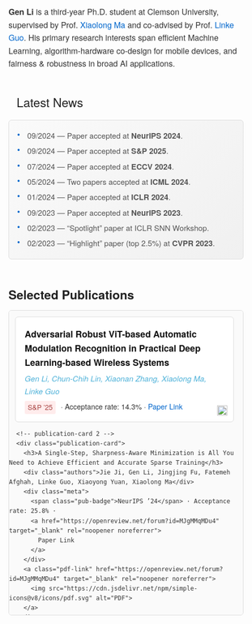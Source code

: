 <style>
  body {
    font-family: "Helvetica Neue", Helvetica, Arial, sans-serif;
    line-height: 1.6;
    color: #333;
    margin: 0;
    padding: 0;
  }
  .container {
    max-width: 900px;
    margin: 0 auto;
    padding: 20px;
  }

  .about-section {
    margin-bottom: 40px;
  }
  .about-section h1 {
    font-size: 2.2rem;
    margin-bottom: 10px;
    color: #222;
  }
  .about-section p {
    font-size: 1rem;
    margin: 8px 0;
  }
  .about-section a {
    color: #0066cc;
    text-decoration: none;
  }
  .about-section a:hover {
    text-decoration: underline;
  }

  .news-section {
    margin-bottom: 50px;
  }
  .news-title {
    display: flex;
    align-items: center;
    font-size: 1.5rem;
    margin-bottom: 12px;
    color: #222;
  }
  .news-title::before {
    content: "📰";
    margin-right: 8px;
    font-size: 1.8rem;
  }
  .news-list {
    background: linear-gradient(135deg, #fafafa 0%, #f0f0f0 100%);
    border: 1px solid #ddd;
    border-radius: 6px;
    padding: 12px 16px;
    max-height: 300px;
    overflow-y: auto;
  }
  .news-item {
    font-size: 0.95rem;
    color: #555;
    margin: 6px 0;
    position: relative;
    padding-left: 20px;
  }
  .news-item::before {
    content: "●";
    position: absolute;
    left: 0;
    top: 2px;
    font-size: 0.6rem;
    color: #0066cc;
  }

  .pub-section h2 {
    font-size: 1.5rem;
    margin-bottom: 12px;
    color: #222;
  }

  /* 这部分是新增的：限制高度并启用滚动 */
  .pub-list-container {
    max-height: 600px;        /* 根据实际需要，自行调整 */
    overflow-y: auto;
    padding-right: 6px;       /* 给滚动条留空隙 */
    border: 1px solid #ddd;
    border-radius: 6px;
    background-color: #fafafa;
  }
  .pub-list-container::-webkit-scrollbar {
    width: 6px;
  }
  .pub-list-container::-webkit-scrollbar-thumb {
    background-color: rgba(0, 0, 0, 0.2);
    border-radius: 3px;
  }
  .pub-list-container::-webkit-scrollbar-track {
    background-color: transparent;
  }

  .publication-card {
    border: 1px solid #ddd;
    border-radius: 6px;
    padding: 15px 18px;
    margin: 12px;
    transition: box-shadow 0.25s ease;
    position: relative;
    background-color: #fff;
  }
  .publication-card:hover {
    box-shadow: 0 4px 12px rgba(0, 0, 0, 0.08);
    border-color: #ccc;
  }
  .publication-card h3 {
    font-size: 1.1rem;
    margin: 4px 0 6px 0;
    color: #111;
  }
  .publication-card .authors {
    font-size: 0.95rem;
    color: #4fb2d9;
    margin-bottom: 6px;
    font-style: italic;
  }
  .publication-card .meta {
    font-size: 0.9rem;
    color: #333;   /* 改为更深色 */
  }
  .publication-card .meta a {
    color: #0066cc;
    text-decoration: none;
  }
  .publication-card .meta a:hover {
    text-decoration: underline;
  }
  .pub-badge {
    display: inline-block;
    background-color: #ffecec;
    color: #a94442;
    padding: 2px 6px;
    border-radius: 3px;
    font-size: 0.85rem;
    vertical-align: middle;
    margin-right: 6px;
  }
  .pdf-link {
    position: absolute;
    bottom: 12px;
    right: 12px;
    width: 20px;
    height: 20px;
  }
  .pdf-link img {
    width: 100%;
    height: 100%;
    display: block;
  }
</style>

<div class="container">

  <!-- About Me -->
  <div class="about-section">
    <p>
      <strong>Gen Li</strong> is a third-year Ph.D. student at Clemson University, 
      supervised by Prof. 
      <a href="https://xiaolongma2016.com/" target="_blank" rel="noopener noreferrer">Xiaolong Ma</a> 
      and co-advised by Prof. 
      <a href="https://cecas.clemson.edu/~linkeg/index.html" target="_blank" rel="noopener noreferrer">Linke Guo</a>. 
      His primary research interests span efficient Machine Learning, 
      algorithm-hardware co-design for mobile devices, 
      and fairness & robustness in broad AI applications.
    </p>
  </div>

  <!-- News -->
  <div class="news-section">
    <div class="news-title">Latest News</div>
    <div class="news-list">
      <div class="news-item">09/2024 — Paper accepted at <strong>NeurIPS 2024</strong>.</div>
      <div class="news-item">09/2024 — Paper accepted at <strong>S&P 2025</strong>.</div>
      <div class="news-item">07/2024 — Paper accepted at <strong>ECCV 2024</strong>.</div>
      <div class="news-item">05/2024 — Two papers accepted at <strong>ICML 2024</strong>.</div>
      <div class="news-item">01/2024 — Paper accepted at <strong>ICLR 2024</strong>.</div>
      <div class="news-item">09/2023 — Paper accepted at <strong>NeurIPS 2023</strong>.</div>
      <div class="news-item">02/2023 — “Spotlight” paper at ICLR SNN Workshop.</div>
      <div class="news-item">02/2023 — “Highlight” paper (top 2.5%) at <strong>CVPR 2023</strong>.</div>
    </div>
  </div>

  <!-- Selected Publications -->
  <div class="pub-section">
    <h2>Selected Publications</h2>
    <div class="pub-list-container">
      <!-- publication-card 1 -->
      <div class="publication-card">
        <h3>Adversarial Robust ViT-based Automatic Modulation Recognition in Practical Deep Learning-based Wireless Systems</h3>
        <div class="authors">Gen Li, Chun-Chih Lin, Xiaonan Zhang, Xiaolong Ma, Linke Guo</div>
        <div class="meta">
          <span class="pub-badge">S&P ’25</span> · Acceptance rate: 14.3% · 
          <a href="https://www.computer.org/csdl/proceedings-article/sp/2025/223600a030/21B7Qkjltcs" target="_blank" rel="noopener noreferrer">
            Paper Link
          </a>
        </div>
        <a class="pdf-link" href="https://www.computer.org/csdl/proceedings-article/sp/2025/223600a030/21B7Qkjltcs" target="_blank" rel="noopener noreferrer">
          <img src="https://cdn.jsdelivr.net/npm/simple-icons@v8/icons/pdf.svg" alt="PDF">
        </a>
      </div>

      <!-- publication-card 2 -->
      <div class="publication-card">
        <h3>A Single-Step, Sharpness-Aware Minimization is All You Need to Achieve Efficient and Accurate Sparse Training</h3>
        <div class="authors">Jie Ji, Gen Li, Jingjing Fu, Fatemeh Afghah, Linke Guo, Xiaoyong Yuan, Xiaolong Ma</div>
        <div class="meta">
          <span class="pub-badge">NeurIPS ’24</span> · Acceptance rate: 25.8% · 
          <a href="https://openreview.net/forum?id=MJgMMqMDu4" target="_blank" rel="noopener noreferrer">
            Paper Link
          </a>
        </div>
        <a class="pdf-link" href="https://openreview.net/forum?id=MJgMMqMDu4" target="_blank" rel="noopener noreferrer">
          <img src="https://cdn.jsdelivr.net/npm/simple-icons@v8/icons/pdf.svg" alt="PDF">
        </a>
      </div>

      <!-- publication-card 3 -->
      <div class="publication-card">
        <h3>Data Overfitting for On-Device Super-Resolution with Dynamic Algorithm and Compiler Co-Design</h3>
        <div class="authors">Gen Li, Zhihao Shu, Jie Ji, Minghai Qin, Fatemeh Afghah, Wei Niu, Xiaolong Ma</div>
        <div class="meta">
          <span class="pub-badge">ECCV ’24</span> · Acceptance rate: 27.9% · 
          <a href="https://arxiv.org/abs/2407.02813" target="_blank" rel="noopener noreferrer">
            Paper Link
          </a>
        </div>
        <a class="pdf-link" href="https://arxiv.org/abs/2407.02813" target="_blank" rel="noopener noreferrer">
          <img src="https://cdn.jsdelivr.net/npm/simple-icons@v8/icons/pdf.svg" alt="PDF">
        </a>
      </div>

      <!-- publication-card 4 -->
      <div class="publication-card">
        <h3>Advancing Dynamic Sparse Training by Exploring Optimization Opportunities</h3>
        <div class="authors">Jie Ji*, Gen Li*, Lu Yin, Minghai Qin, Geng Yuan, Linke Guo, Shiwei Liu, Xiaolong Ma</div>
        <div class="meta">
          <span class="pub-badge">ICML ’24</span> · Acceptance rate: 27.5% · 
          <a href="https://openreview.net/forum?id=szRHR9XGrY" target="_blank" rel="noopener noreferrer">
            Paper Link
          </a>
        </div>
        <a class="pdf-link" href="https://openreview.net/forum?id=szRHR9XGrY" target="_blank" rel="noopener noreferrer">
          <img src="https://cdn.jsdelivr.net/npm/simple-icons@v8/icons/pdf.svg" alt="PDF">
        </a>
      </div>

      <!-- publication-card 5 -->
      <div class="publication-card">
        <h3>Outlier Weighed Layerwise Sparsity (OWL): A Missing Secret Sauce for Pruning LLMs to High Sparsity</h3>
        <div class="authors">Lu Yin, You Wu, Zhenyu Zhang, Cheng-Yu Hsieh, Yaqing Wang, Yiling Jia, Gen Li, Ajay Jaiswal, Mykola Pechenizkiy, Yi Liang, Michael Bendersky, Zhangyang Wang, Shiwei Liu</div>
        <div class="meta">
          <span class="pub-badge">ICML ’24</span> · Acceptance rate: 27.5% · 
          <a href="https://arxiv.org/abs/2310.05175" target="_blank" rel="noopener noreferrer">
            Paper Link
          </a>
        </div>
        <a class="pdf-link" href="https://arxiv.org/abs/2310.05175" target="_blank" rel="noopener noreferrer">
          <img src="https://cdn.jsdelivr.net/npm/simple-icons@v8/icons/pdf.svg" alt="PDF">
        </a>
      </div>

      <!-- publication-card 6 -->
      <div class="publication-card">
        <h3>NeurRev: Train Better Sparse Neural Network Practically via Neuron Revitalization</h3>
        <div class="authors">Gen Li, Lu Yin, Jie Ji, Wei Niu, Minghai Qin, Bin Ren, Linke Guo, Shiwei Liu, Xiaolong Ma</div>
        <div class="meta">
          <span class="pub-badge">ICLR ’24</span> · Acceptance rate: 31% · 
          <a href="https://openreview.net/forum?id=60lNoatp7u" target="_blank" rel="noopener noreferrer">
            Paper Link
          </a>
        </div>
        <a class="pdf-link" href="https://openreview.net/forum?id=60lNoatp7u" target="_blank" rel="noopener noreferrer">
          <img src="https://cdn.jsdelivr.net/npm/simple-icons@v8/icons/pdf.svg" alt="PDF">
        </a>
      </div>

      <!-- publication-card 7 -->
      <div class="publication-card">
        <h3>Dynamic Sparsity Is Channel-Level Sparsity Learner</h3>
        <div class="authors">Lu Yin, Gen Li, Meng Fang, Li Shen, Tianjin Huang, Zhangyang Wang, Vlado Menkovski, Xiaolong Ma, Mykola Pechenizkiy, Shiwei Liu</div>
        <div class="meta">
          <span class="pub-badge">NeurIPS ’23</span> · Acceptance rate: 26.1% · 
          <a href="https://proceedings.neurips.cc/paper_files/paper/2023/file/d6d0e41e0b1ed38c76d13c9e417a8f1f-Paper-Conference.pdf" target="_blank" rel="noopener noreferrer">
            Paper Link
          </a>
        </div>
        <a class="pdf-link" href="https://proceedings.neurips.cc/paper_files/paper/2023/file/d6d0e41e0b1ed38c76d13c9e417a8f1f-Paper-Conference.pdf" target="_blank" rel="noopener noreferrer">
          <img src="https://cdn.jsdelivr.net/npm/simple-icons@v8/icons/pdf.svg" alt="PDF">
        </a>
      </div>

      <!-- publication-card 8 -->
      <div class="publication-card">
        <h3>Towards High-Quality and Efficient Video Super-Resolution via Spatial-Temporal Data Overfitting</h3>
        <div class="authors">Gen Li, Jie Ji, Minghai Qin, Wei Niu, Bin Ren, Fatemeh Afghah, Linke Guo, Xiaolong Ma</div>
        <div class="meta">
          <span class="pub-badge">CVPR ’23</span> · Highlight paper (top 2.5%) · 
          <a href="https://ieeexplore.ieee.org/abstract/document/10203894" target="_blank" rel="noopener noreferrer">
            Paper Link
          </a>
        </div>
        <a class="pdf-link" href="https://ieeexplore.ieee.org/abstract/document/10203894" target="_blank" rel="noopener noreferrer">
          <img src="https://cdn.jsdelivr.net/npm/simple-icons@v8/icons/pdf.svg" alt="PDF">
        </a>
      </div>

    </div> <!-- /.pub-list-container -->
  </div> <!-- /.pub-section -->

</div> <!-- /.container -->
